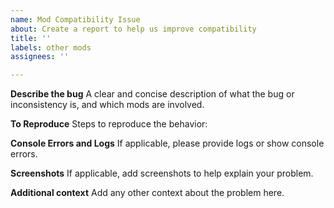 ```yaml
---
name: Mod Compatibility Issue
about: Create a report to help us improve compatibility
title: ''
labels: other mods
assignees: ''

---
```


**Describe the bug**
A clear and concise description of what the bug or inconsistency is, and which mods are involved.

**To Reproduce**
Steps to reproduce the behavior:

**Console Errors and Logs**
If applicable, please provide logs or show console errors.

**Screenshots**
If applicable, add screenshots to help explain your problem.

**Additional context**
Add any other context about the problem here.
